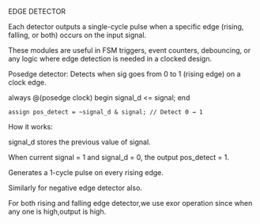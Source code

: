 EDGE DETECTOR

Each detector outputs a single-cycle pulse when a specific edge (rising, falling, or both) occurs on the input signal.

These modules are useful in FSM triggers, event counters, debouncing, or any logic where edge detection is needed in a clocked design.

Posedge detector:
Detects when sig goes from 0 to 1 (rising edge) on a clock edge.

always @(posedge clock) begin
        signal_d <= signal;
    end

    assign pos_detect = ~signal_d & signal; // Detect 0 → 1
How it works:

signal_d stores the previous value of signal.

When current signal = 1 and signal_d = 0, the output pos_detect = 1.

Generates a 1-cycle pulse on every rising edge.

Similarly for negative edge detector also.

For both rising and falling edge detector,we use exor operation since when any one is high,output is high.